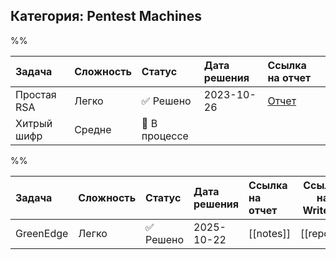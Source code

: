 
## Категория: Pentest Machines
%% 

| Задача | Сложность | Статус | Дата решения | Ссылка на отчет |
| :--- | :--- | :--- | :--- | :--- |
| Простая RSA | Легко | ✅ Решено | 2023-10-26 | [Отчет](./2_Reports/Cryptography/Простая_RSA_Report.md) |
| Хитрый шифр | Средне | 🔄 В процессе | | |
 %%

| Задача    | Сложность | Статус   | Дата решения | Ссылка на отчет | Ссылка на WriteUp |
| :-------- | :-------- | :------- | :----------- | :-------------- | ----------------- |
| GreenEdge | Легко     | ✅ Решено | 2025-10-22   | [[notes]]       | [[report]]        |
